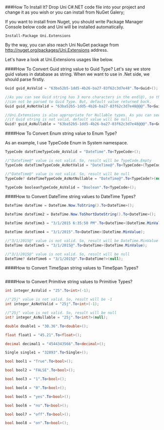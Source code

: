 ###How To Install It?
Drop Uni C#.NET code file into your project and change it as you wish or you can install from NuGet Galery;

If you want to install from Nuget, you should write Package Manager Console below code and Uni will be installed automatically.
```
Install-Package Uni.Extensions
```
By the way, you can also reach Uni NuGet package from http://nuget.org/packages/Uni.Extensions address.

Let's have a look at Uni.Extensions usages like below.

####How To Convert Guid string value to Guid Type?
Let's say we store guid values in database as string. When we want to use in .Net side, we should parse firstly.

```csharp
Guid guid_AsValid = "63ba52b5-1dd5-4b26-ba27-83f62c3d7e48".To<Guid>();

//As you can see Guid string has 3 more characters in the end(@), so this string
//can not be parsed to Guid Type. But, default value returned back.
Guid guid_AsNotValid = "63ba52b5-1dd5-4b26-ba27-83f62c3d7e48@@@".To<Guid>(Guid.Empty);

//Uni.Extensions is also appropriate for Nullable types. As you can see below code, 
//if Guid string is not valid, default value will be null.
Guid? guid_AsNullable = "63ba52b5-1dd5-4b26-ba27-83f62c3d7e48@@@".To<Guid?>(null);
```

####How To Convert Enum string value to Enum Type?

As an example, I use TypeCode Enum in System namespace.

```csharp
TypeCode dateTimeTypeCode_AsValid = "DateTime".To<TypeCode>();

//"DateTime@" value is not valid. So, result will be TypeCode.Empty
TypeCode dateTimeTypeCode_AsNotValid = "DateTime@".To<TypeCode>(TypeCode.Empty);

//"DateTime@" value is not valid. So, result will be null
TypeCode? dateTimeTypeCode_AsNotNullable = "DateTime@".To<TypeCode?>(null);

TypeCode booleanTypeCode_AsValid = "Boolean".To<TypeCode>();
```

####How to Convert DateTime string values to DateTime Types?

```csharp
DateTime dateTime = DateTime.Now.ToString().To<DateTime>();

DateTime dateTime2 = DateTime.Now.ToShortDateString().To<DateTime>();

DateTime dateTime3 = "3/1/2015 6:35:50 PM".To<DateTime>(DateTime.MinValue);

DateTime dateTime4 = "3/1/2015".To<DateTime>(DateTime.MinValue);

//"3/1/2015@" value is not valid. So, result will be DateTime.MinValue
DateTime dateTime5 = "3/1/2015@".To<DateTime>(DateTime.MinValue);

//"3/1/2015@" value is not valid. So, result will be null
DateTime? dateTime6 = "3/1/2015@".To<DateTime?>(null);
```

####How to Convert TimeSpan string values to TimeSpan Types?

```csharp

```

####How to Convert Primitive string values to Primitive Types?

```csharp
int integer_AsValid = "25".To<int>(-1);

//"25j" value is not valid. So, result will be -1
int integer_AsNotValid = "25j".To<int>(-1);

//"25j" value is not valid. So, result will be null
int? integer_AsNullable = "25j".To<int?>(null);

double double1 = "30.36".To<double>();

float float1 = "45.21".To<float>();

decimal decimal1 = "4544343566".To<decimal>();

Single single1 = "32893".To<Single>();

bool bool1 = "True".To<bool>();

bool bool2 = "FALSE".To<bool>();

bool bool3 = "1".To<bool>();

bool bool4 = "0".To<bool>();

bool bool5 = "yes".To<bool>();

bool bool6 = "no".To<bool>();

bool bool7 = "off".To<bool>();

bool bool8 = "on".To<bool>();
```


